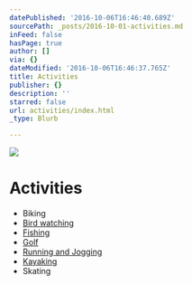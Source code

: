 ```yaml
---
datePublished: '2016-10-06T16:46:40.689Z'
sourcePath: _posts/2016-10-01-activities.md
inFeed: false
hasPage: true
author: []
via: {}
dateModified: '2016-10-06T16:46:37.765Z'
title: Activities
publisher: {}
description: ''
starred: false
url: activities/index.html
_type: Blurb

---
```

![](https://the-grid-user-content.s3-us-west-2.amazonaws.com/0d43ed13-e854-471d-8b44-2c213feb013c.jpg)

# Activities

* Biking
* [Bird watching][0]
* [Fishing][1]
* [Golf][2]
* [Running and Jogging][3]
* [Kayaking][4]
* Skating

[0]: http://missiontexas.net/bird-watching/ "Bird Watching in Mission, Texas"
[1]: http://missiontexas.net/fishing/ "Fishing in Mission, Texas"
[2]: http://missiontexas.net/golf/ "Golf in Mission, Texas"
[3]: http://missiontexas.net/running-and-jogging/ "Running and Jogging in Mission, Texas"
[4]: http://missiontexas.net/kayaking/ "Kayaking in Mission, Texas"
